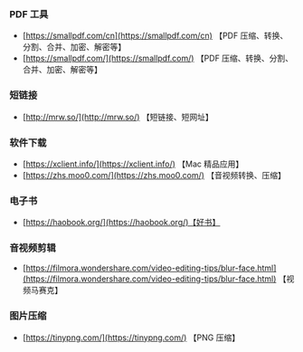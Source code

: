 ### PDF 工具

- [https://smallpdf.com/cn](https://smallpdf.com/cn) 【PDF 压缩、转换、分割、合并、加密、解密等】
- [https://smallpdf.com/](https://smallpdf.com/) 【PDF 压缩、转换、分割、合并、加密、解密等】

### 短链接

- [http://mrw.so/](http://mrw.so/) 【短链接、短网址】

### 软件下载

- [https://xclient.info/](https://xclient.info/) 【Mac 精品应用】
- [https://zhs.moo0.com/](https://zhs.moo0.com/) 【音视频转换、压缩】

### 电子书

- [https://haobook.org/](https://haobook.org/)【好书】

### 音视频剪辑

- [https://filmora.wondershare.com/video-editing-tips/blur-face.html](https://filmora.wondershare.com/video-editing-tips/blur-face.html) 【视频马赛克】

### 图片压缩

- [https://tinypng.com/](https://tinypng.com/) 【PNG 压缩】